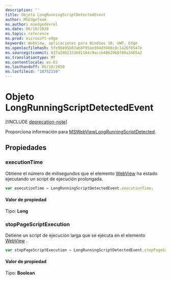 ```yaml
---
description: ''
title: Objeto LongRunningScriptDetectedEvent
author: MSEdgeTeam
ms.author: msedgedevrel
ms.date: 06/10/2020
ms.topic: reference
ms.prod: microsoft-edge
keywords: WebView, aplicaciones para Windows 10, UWP, Edge
ms.openlocfilehash: 5fe90495b83ab8f95ee594d3400c8c1a26f0547e
ms.sourcegitcommit: 037a2d62333691104c9accb4862968f80a3465a2
ms.translationtype: MT
ms.contentlocale: es-ES
ms.lasthandoff: 06/18/2020
ms.locfileid: "10752159"
---
```

# Objeto LongRunningScriptDetectedEvent  

[!INCLUDE [deprecation-note](../includes/deprecation-note.md)]  

Proporciona información para [MSWebViewLongRunningScriptDetected](../webview.md#mswebviewlongrunningscriptdetected).  

## Propiedades  

### executionTime  

Obtiene el número de milisegundos que el elemento [WebView](../webview.md) ha estado ejecutando un script de ejecución prolongada.  

```javascript
var executionTime = LongRunningScriptDetectedEvent.executionTime;
```  

#### Valor de propiedad  

Tipo: **Long**  

### stopPageScriptExecution  

Detiene un script de ejecución larga que se ejecuta en el elemento [WebView](../webview.md) .  

```javascript
var stopPageScriptExecution = LongRunningScriptDetectedEvent.stopPageScriptExecution;
```  

#### Valor de propiedad  

Tipo: **Boolean**  
